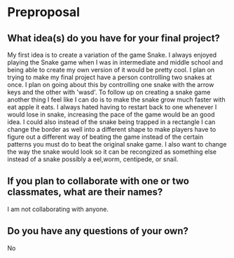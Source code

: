 # Preproposal

## What idea(s) do you have for your final project?

My first idea is to create a variation of the game Snake. I always enjoyed playing the Snake game when I was in intermediate and middle school and being able to create my own version of it would be pretty cool. I plan on trying to make my final project have a person controlling two snakes at once. I plan on going about this by controlling one snake with the arrow keys and the other with 'wasd'.
To follow up on creating a snake game another thing I feel like I can do is to make the snake grow much faster with eat apple it eats. I always hated having to restart back to one whenever I would lose in snake, increasing the pace of the game would be an good idea. 
I could also instead of the snake being trapped in a rectangle I can change the border as well into a different shape to make players have to figure out a different way of beating the game instead of the certain patterns you must do to beat the original snake game. 
I also want to change the way the snake would look so it can be recongized as something else instead of a snake possibly a eel,worm, centipede, or snail.

## If you plan to collaborate with one or two classmates, what are their names?

I am not collaborating with anyone.

## Do you have any questions of your own?

No

